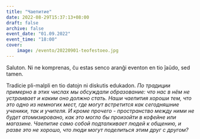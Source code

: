 ```yaml
---
title: "Чаепитие"
date: 2022-08-29T15:37:13+08:00
draft: false
archive: false
event_date: "01.09.2022"
event_time: "18:00"
cover: 
    image: /evento/20220901-teofestoeo.jpg
---
```

Saluton. Ni ne komprenas, ĉu estas senco aranĝi eventon en tio ĵaŭdo, sed tamen.

Tradicie pli-malpli en tio datojn ni diskutis edukadon.
*По традиции примерно в этих числах мы обсуждали образование: что нас в нём не устраивает и каким оно должно стать. Наши чаепития хороши тем, что это одно из немногих мест, где могут встретится как сегодняшние ученики, так и учителя. И кроме прочего - пространство между ними не будет атомизировано, как это могло бы произойти в кофейне или магазине. Чаепитие само собой подталкивает людей к общению, и разве это не хорошо, что люди могут поделиться этим друг с другом?*